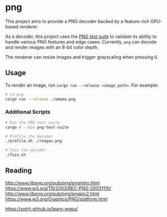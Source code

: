 # png

This project aims to provide a PNG decoder backed by a feature-rich GPU-based renderer.

As a decoder, this project uses the [PNG test suite](http://www.schaik.com/pngsuite/) to validate its ability to handle
various PNG features and edge cases. Currently, `png` can decode and render images with an 8-bit color depth.

The renderer can resize images and trigger grayscaling when pressing <kbd>G</kbd>.

## Usage

To render an image, run `cargo run --release <image_path>`. For example:

```bash
# cd png
cargo run --release ./obama.png
```

### Additional Scripts

```bash
# Run the PNG test suite
cargo r --bin png-test-suite

# Profile the decoder
./profile.sh ./reagan.png

# Fuzz the decoder
./fuzz.sh
```

## Reading

http://www.libpng.org/pub/png/pngintro.html<br>
https://www.w3.org/TR/2003/REC-PNG-20031110/<br>
http://www.libpng.org/pub/png/pngpic2.html<br>
https://www.w3.org/Graphics/PNG/platform.html<br>

https://sotrh.github.io/learn-wgpu/<br>
